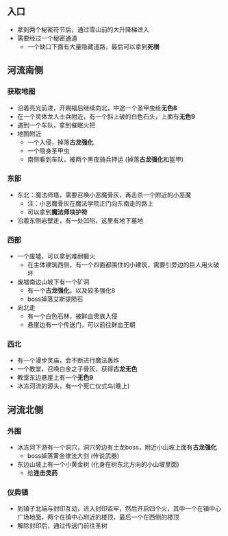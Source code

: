 ## 入口
- 拿到两个秘密符节后，通过雪山前的大升降梯进入
- 需要经过一个秘密通道
	- 一个缺口下面有大量隐藏道路，最后可以拿到**死根**

## 河流南侧
### 获取地图
- 沿着亮光前进，开赐福后继续向北，中途一个圣甲虫给**无色8**
- 在一个灵体龙人士兵附近，有一个斜上破的白色石头，上面有**无色9**
- 遇到一个车队，拿到催眠火把
- 地图附近
	- 一个入侵，掉落**古龙强化**
	- 一个隐身圣甲虫
	- 南侧看到车队，被两个黑夜骑兵押运 (掉落**古龙强化**和盔甲)

### 东部
- 东北：魔法师塔，需要召唤小恶魔骨灰，再击杀一个附近的小恶魔
	- 注：小恶魔骨灰在魔法学院正门向东南走的路上
	- 可以拿到**魔法师块护符**
- 沿着东侧岩壁走，有一处凹陷，这里有地下墓地

### 西部
- 一个废墟，可以拿到难耐癫火
	- 在主体建筑西侧，有一个四面都围住的小建筑，需要引旁边的巨人用火破坏
- 废墟南边山坡下有一个矿洞
	- 有一个**古龙强化**，以及较多强化8
	- boss掉落艾斯提陨石
- 向北走
	- 有一个白色石林，被鲜血贵族入侵
	- 悬崖边有一个传送门，可以前往鲜血王朝

### 西北
- 有一个漫步灵庙，会不断进行魔法轰炸
- 一个教堂，召唤白金之子骨灰，获得**古龙无色**
- 教堂东边悬崖上有一个**无色9**
- 冰冻河流的源头，有一个死亡仪式鸟(晚上)

## 河流北侧
### 外围
- 冰冻河下游有一个洞穴，洞穴旁边有土龙boss，附近小山坡上面有**古龙强化**
	- boss掉落黄金律法大剑 (传说武器)
- 东边山坡上有一个小黄金树 (化身在树东北方向的小山坡里面)
	- 给**连击灵药**

### 仪典镇
- 到镇子北端与封印互动，进入封印监牢，然后开启四个火，其中一个在镇中心广场地面，两个在镇中心附近的楼顶，最后一个在西侧的楼顶
- 解除封印后，通过传送门前往圣树
